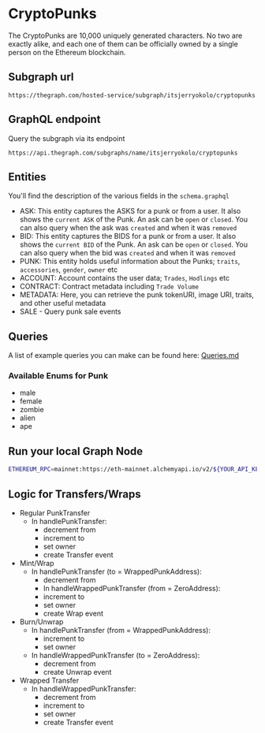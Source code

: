 # CryptoPunks

The CryptoPunks are 10,000 uniquely generated characters.
No two are exactly alike, and each one of them can be officially owned by a single person on the Ethereum blockchain.

## Subgraph url
```
https://thegraph.com/hosted-service/subgraph/itsjerryokolo/cryptopunks
```

## GraphQL endpoint
Query the subgraph via its endpoint
```
https://api.thegraph.com/subgraphs/name/itsjerryokolo/cryptopunks
```
## Entities
You'll find the description of the various fields in the `schema.graphql`

- ASK: This entity captures the ASKS for a punk or from a user. It also shows the `current ASK` of the Punk.
       An ask can be `open` or `closed`.  You can also query when the ask was `created` and when it was `removed`
- BID: This entity captures the BIDS for a punk or from a user. It also shows the `current BID` of the Punk.
        An ask can be `open` or `closed`. You can also query when the bid was `created` and when it was `removed`
- PUNK: This entity holds useful information about the Punks; `traits`, `accessories`, `gender`, `owner` etc
- ACCOUNT: Account contains the user data; `Trades`, `Hodlings` etc
- CONTRACT: Contract metadata including `Trade Volume`
- METADATA: Here, you can retrieve the punk tokenURI, image URI, traits, and other useful metadata
- SALE - Query punk sale events


## Queries
A list of example queries you can make can be found here: [Queries.md](Queries.md) 

### Available Enums for Punk
- male
- female
- zombie
- alien
- ape


## Run your local Graph Node

```bash
ETHEREUM_RPC=mainnet:https://eth-mainnet.alchemyapi.io/v2/${YOUR_API_KEY} docker compose up
```

## Logic for Transfers/Wraps

- Regular PunkTransfer
  - In handlePunkTransfer:
    - decrement from
    - increment to
    - set owner
    - create Transfer event
- Mint/Wrap
  - In handlePunkTransfer (to = WrappedPunkAddress):
    - decrement from
    - In handleWrappedPunkTransfer (from = ZeroAddress):
    - increment to
    - set owner
    - create Wrap event
- Burn/Unwrap
  - In handlePunkTransfer (from = WrappedPunkAddress):
    - increment to
    - set owner
  - In handleWrappedPunkTransfer (to = ZeroAddress):
    - decrement from
    - create Unwrap event
- Wrapped Transfer
  - In handleWrappedPunkTransfer:
    - decrement from
    - increment to
    - set owner
    - create Transfer event
